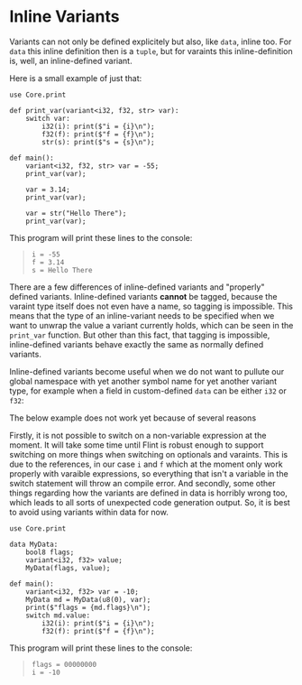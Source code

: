 # Inline Variants

Variants can not only be defined explicitely but also, like `data`, inline too. For `data` this inline definition then is a `tuple`, but for varaints this inline-definition is, well, an inline-defined variant.

Here is a small example of just that:

```ft
use Core.print

def print_var(variant<i32, f32, str> var):
	switch var:
		i32(i): print($"i = {i}\n");
		f32(f): print($"f = {f}\n");
		str(s): print($"s = {s}\n");

def main():
	variant<i32, f32, str> var = -55;
	print_var(var);

	var = 3.14;
	print_var(var);

	var = str("Hello There");
	print_var(var);
```

This program will print these lines to the console:

> ```
> i = -55
> f = 3.14
> s = Hello There
> ```

There are a few differences of inline-defined variants and "properly" defined variants. Inline-defined variants **cannot** be tagged, because the varaint type itself does not even have a name, so tagging is impossible. This means that the type of an inline-variant needs to be specified when we want to unwrap the value a variant currently holds, which can be seen in the `print_var` function. But other than this fact, that tagging is impossible, inline-defined variants behave exactly the same as normally defined variants.

Inline-defined variants become useful when we do not want to pullute our global namespace with yet another symbol name for yet another variant type, for example when a field in custom-defined `data` can be either `i32` or `f32`:

<div class="warning">

The below example does not work yet because of several reasons

Firstly, it is not possible to switch on a non-variable expression at the moment. It will take some time until Flint is robust enough to support switching on more things when switching on optionals and varaints. This is due to the references, in our case `i` and `f` which at the moment only work properly with varaible expressions, so everything that isn't a variable in the switch statement will throw an compile error.
And secondly, some other things regarding how the variants are defined in data is horribly wrong too, which leads to all sorts of unexpected code generation output. So, it is best to avoid using variants within data for now.

</div>

```ft
use Core.print

data MyData:
	bool8 flags;
	variant<i32, f32> value;
	MyData(flags, value);

def main():
	variant<i32, f32> var = -10;
	MyData md = MyData(u8(0), var);
	print($"flags = {md.flags}\n");
	switch md.value:
		i32(i): print($"i = {i}\n");
		f32(f): print($"f = {f}\n");
```

This program will print these lines to the console:

> ```
> flags = 00000000
> i = -10
> ```
